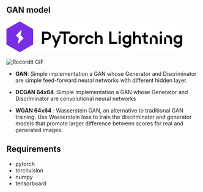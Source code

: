 
## GAN model

![alt text](https://github.com/LeoPits/GAN-Pytorch-Lightning/blob/main/docs/lightning_logo-name.svg?raw=true)



![Recordit GIF](https://www.tensorflow.org/images/gan/dcgan.gif)


- **GAN**: Simple implementation a GAN whose Generator and Discriminator are simple feed-forward neural networks with different hidden layer.

- **DCGAN 64x64** :Simple implementation a GAN whose Generator and Discriminator are convolutional neural networks

- **WGAN 64x64** :  Wasserstein GAN, an alternative to traditional GAN training. Use Wasserstein loss to train the discriminator and generator models that promote larger difference between scores for real and generated images.






## Requirements

- pytorch
- torchvision
- numpy
- tensorboard






